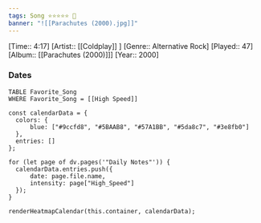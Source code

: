 ```yaml
---
tags: Song ⭐⭐⭐⭐⭐ 💛
banner: "![[Parachutes (2000).jpg]]"
---
```

[Time:: 4:17]
[Artist:: [[Coldplay]] ]
[Genre:: Alternative Rock]
[Played:: 47]
[Album:: [[Parachutes (2000)]]]
[Year:: 2000]
### Dates
````dataview
TABLE Favorite_Song
WHERE Favorite_Song = [[High Speed]]
````

  ```dataviewjs
const calendarData = { 
	colors: { 
		blue: ["#9ccfd8", "#5BAAB8", "#57A1BB", "#5da8c7", "#3e8fb0"] 
	}, 
	entries: [] 
}; 

for (let page of dv.pages('"Daily Notes"')) { 
	calendarData.entries.push({ 
		date: page.file.name, 
		intensity: page["High_Speed"]
	}); 
} 

renderHeatmapCalendar(this.container, calendarData);
```
